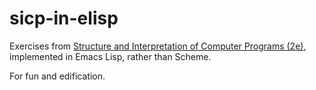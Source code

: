 # sicp-in-elisp

Exercises from [Structure and Interpretation of Computer Programs (2e)](https://sarabander.github.io/sicp/), implemented in Emacs Lisp, rather than Scheme.

For fun and edification.

